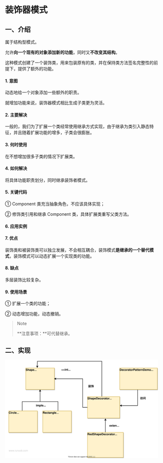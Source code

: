 # 装饰器模式

## 一、介绍

属于结构型模式。

允许**向一个现有的对象添加新的功能**，同时又**不改变其结构**。

这种模式创建了一个装饰类，用来包装原有的类，并在保持类方法签名完整性的前提下，提供了额外的功能。

#### 1. 意图

动态地给一个对象添加一些额外的职责。

就增加功能来说，装饰器模式相比生成子类更为灵活。

#### 2. 主要解决

一般的，我们为了扩展一个类经常使用继承方式实现，由于继承为类引入静态特征，并且随着扩展功能的增多，子类会很膨胀。

#### 3. 何时使用

在不想增加很多子类的情况下扩展类。

#### 4. 如何解决

将具体功能职责划分，同时继承装饰者模式。

#### 5. 关键代码

① Component 类充当抽象角色，不应该具体实现；

② 修饰类引用和继承 Component 类，具体扩展类重写父类方法。

#### 6. 应用实例

#### 7. 优点

装饰类和被装饰类可以独立发展，不会相互耦合，装饰模式**是继承的一个替代模式**，装饰模式可以动态扩展一个实现类的功能。

#### 8. 缺点

多层装饰比较复杂。

#### 9. 使用场景

① 扩展一个类的功能；

② 动态增加功能，动态撤销。

> Note
>
> **注意事项：**可代替继承。

## 二、实现

![装饰器模式的 UML 图](装饰器模式.assets/20210420-decorator-1-decorator-decorator.svg)